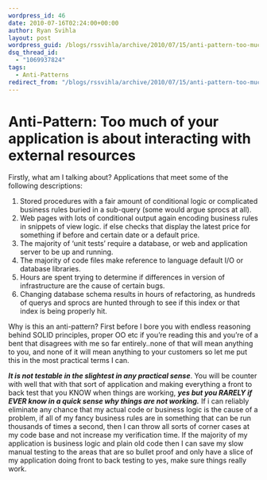 ```yaml
---
wordpress_id: 46
date: 2010-07-16T02:24:00+00:00
author: Ryan Svihla
layout: post
wordpress_guid: /blogs/rssvihla/archive/2010/07/15/anti-pattern-too-much-of-your-application-is-about-interacting-with-external-resources.aspx
dsq_thread_id:
  - "1069937824"
tags:
  - Anti-Patterns
redirect_from: "/blogs/rssvihla/archive/2010/07/15/anti-pattern-too-much-of-your-application-is-about-interacting-with-external-resources.aspx/"
---
```

<h1>Anti-Pattern: Too much of your application is about interacting with external resources</h1>
Firstly, what am I talking about? Applications that meet some of the following descriptions:

  1. Stored procedures with a fair amount of conditional logic or complicated business rules buried in a sub-query (some would argue sprocs at all).
  2. Web pages with lots of conditional output again encoding business rules in snippets of view logic. if else checks that display the latest price for something if before and certain date or a default price.
  3. The majority of ‘unit tests’ require a database, or web and application server to be up and running.
  4. The majority of code files make reference to language default I/O or database libraries.
  5. Hours are spent trying to determine if differences in version of infrastructure are the cause of certain bugs.
  6. Changing database schema results in hours of refactoring, as hundreds of querys and sprocs are hunted through to see if this index or that index is being properly hit.

Why is this an anti-pattern? First before I bore you with endless reasoning behind SOLID principles, proper OO etc if you’re reading this and you’re of a bent that disagrees with me so far entirely..none of that will mean anything to you, and none of it will mean anything to your customers so let me put this in the most practical terms I can. 

_**It is not testable in the slightest in any practical sense**_. You will be counter with well that with that sort of application and making everything a front to back test that you KNOW when things are working, _**yes but you RARELY if EVER know in a quick sense why things are not working.**_ If i can reliably eliminate any chance that my actual code or business logic is the cause of a problem, if all of my fancy business rules are in something that can be run thousands of times a second, then I can throw all sorts of corner cases at my code base and not increase my verification time. If the majority of my application is business logic and plain old code then I can save my slow manual testing to the areas that are so bullet proof and only have a slice of my application doing front to back testing to yes, make sure things really work.